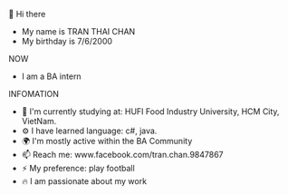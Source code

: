 👋 Hi there 
<ul>
  <li>My name is TRAN THAI CHAN</li>
  <li>My birthday is 7/6/2000</li>
</ul>
NOW 
<ul>
  <li>I am a BA intern</li>
</ul>
INFOMATION 
<ul>
  <li>🏢 I'm currently studying at: HUFI Food Industry University, HCM City, VietNam.</li>
  <li>⚙️ I have learned language: c#, java.</li>
  <li>🌍 I'm mostly active within the BA Community</li>
  <li>📫 Reach me: www.facebook.com/tran.chan.9847867</li>
  <li>⚡️ My preference: play football</li>
  <li>🔥 I am passionate about my work</li>
</ul>
